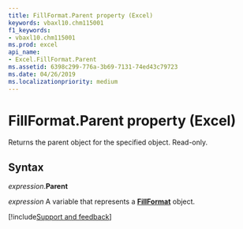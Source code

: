 ```yaml
---
title: FillFormat.Parent property (Excel)
keywords: vbaxl10.chm115001
f1_keywords:
- vbaxl10.chm115001
ms.prod: excel
api_name:
- Excel.FillFormat.Parent
ms.assetid: 6398c299-776a-3b69-7131-74ed43c79723
ms.date: 04/26/2019
ms.localizationpriority: medium
---
```



# FillFormat.Parent property (Excel)

Returns the parent object for the specified object. Read-only.


## Syntax

_expression_.**Parent**

_expression_ A variable that represents a **[FillFormat](Excel.FillFormat.md)** object.




[!include[Support and feedback](~/includes/feedback-boilerplate.md)]